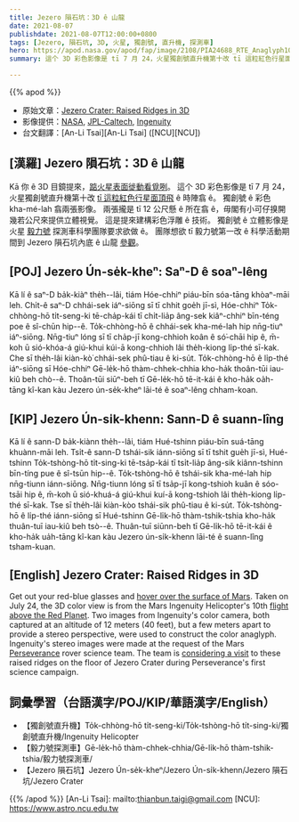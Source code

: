 ```yaml
---
title: Jezero 隕石坑：3D ê 山龍
date: 2021-08-07
publishdate: 2021-08-07T12:00:00+0800
tags: [Jezero, 隕石坑, 3D, 火星, 獨創號, 直升機, 探測車]
hero: https://apod.nasa.gov/apod/fap/image/2108/PIA24688_RTE_Anaglyph1024.jpg
summary: 這个 3D 彩色影像是 tī 7 月 24，火星獨創號直升機第十改 tī 這粒紅色行星面頂飛 ê 時陣翕 ê。

---
```


{{% apod %}}

- 原始文章：[Jezero Crater: Raised Ridges in 3D](https://apod.nasa.gov/apod/ap210807.html)
- 影像提供：[NASA](https://www.nasa.gov/), [JPL-Caltech](https://www.jpl.nasa.gov), [Ingenuity](https://mars.nasa.gov/technology/helicopter/)
- 台文翻譯：[An-Li Tsai][An-Li Tsai] ([NCU][NCU])

## [漢羅] Jezero 隕石坑：3D ê 山龍
Kā 你 ê 3D 目鏡提來，[踮火星表面徙動看覓咧][hover over the surface of Mars]。
這个 3D 彩色影像是 tī 7 月 24，火星獨創號直升機第十改 [tī 這粒紅色行星面頂飛][flight above the Red Planet] ê 時陣翕 ê。
獨創號 ê 彩色 kha-mé-lah 翕兩張影像。
兩張攏是 tī 12 公尺懸 ê 所在翕 ê，毋閣有小可仔搝開幾若公尺來提供立體視覺。
這是提來建構彩色浮雕 ê 技術。
獨創號 ê 立體影像是火星 [毅力號][Perseverance] 探測車科學團隊要求欲做 ê。
團隊想欲 tī 毅力號第一改 ê 科學活動期間到 Jezero 隕石坑內底 ê 山龍 [參觀][considering a visit]。

## [POJ] Jezero Ún-se̍k-kheⁿ: Saⁿ-D ê soaⁿ-lêng
Kā lí ê saⁿ-D ba̍k-kiàⁿ the̍h--lâi, tiám Hóe-chhiⁿ piáu-bīn sóa-tāng khòaⁿ-māi leh.
Chi̍t-ê saⁿ-D chhái-sek iáⁿ-siōng sī tī chhit goe̍h jī-sì, Hóe-chhiⁿ To̍k-chhòng-hō ti̍t-seng-ki tē-cha̍p-kái tī chi̍t-lia̍p âng-sek kiâⁿ-chhiⁿ bīn-téng poe ê sî-chūn hip--ê.
To̍k-chhòng-hō ê chhái-sek kha-mé-lah hip nn̄g-tiuⁿ iáⁿ-siōng.
Nn̄g-tiuⁿ lóng sī tī cha̍p-jī kong-chhioh koân ê só͘-chāi hip ê, m̄-koh ū sió-khóa-á giú-khui kúi-ā kong-chhioh lâi the̍h-kiong li̍p-thé sī-kak.
Che sī the̍h-lâi kiàn-kò͘ chhái-sek phû-tiau ê ki-su̍t.
To̍k-chhòng-hō ê li̍p-thé iáⁿ-siōng sī Hóe-chhiⁿ Gē-le̍k-hō thàm-chhek-chhia kho-ha̍k thoân-tūi iau-kiû beh chò--ê.
Thoân-tūi siūⁿ-beh tī Gē-le̍k-hō tē-it-kái ê kho-ha̍k oa̍h-tāng kî-kan kàu Jezero ún-se̍k-kheⁿ lāi-té ê soaⁿ-lêng chham-koan.

## [KIP] Jezero Ún-si̍k-khenn: Sann-D ê suann-lîng
Kā lí ê sann-D ba̍k-kiànn the̍h--lâi, tiám Hué-tshinn piáu-bīn suá-tāng khuànn-māi leh.
Tsi̍t-ê sann-D tshái-sik iánn-siōng sī tī tshit gue̍h jī-sì, Hué-tshinn To̍k-tshòng-hō ti̍t-sing-ki tē-tsa̍p-kái tī tsi̍t-lia̍p âng-sik kiânn-tshinn bīn-tíng pue ê sî-tsūn hip--ê.
To̍k-tshòng-hō ê tshái-sik kha-mé-lah hip nn̄g-tiunn iánn-siōng.
Nn̄g-tiunn lóng sī tī tsa̍p-jī kong-tshioh kuân ê sóo-tsāi hip ê, m̄-koh ū sió-khuá-á giú-khui kuí-ā kong-tshioh lâi the̍h-kiong li̍p-thé sī-kak.
Tse sī the̍h-lâi kiàn-kòo tshái-sik phû-tiau ê ki-su̍t.
To̍k-tshòng-hō ê li̍p-thé iánn-siōng sī Hué-tshinn Gē-li̍k-hō thàm-tshik-tshia kho-ha̍k thuân-tuī iau-kiû beh tsò--ê.
Thuân-tuī siūnn-beh tī Gē-li̍k-hō tē-it-kái ê kho-ha̍k ua̍h-tāng kî-kan kàu Jezero ún-si̍k-khenn lāi-té ê suann-lîng tsham-kuan.

## [English] Jezero Crater: Raised Ridges in 3D
Get out your red-blue glasses and [hover over the surface of Mars][hover over the surface of Mars].
Taken on July 24, the 3D color view is from the Mars Ingenuity Helicopter's 10th [flight above the Red Planet][flight above the Red Planet].
Two images from Ingenuity's color camera, both captured at an altitude of 12 meters (40 feet), but a few meters apart to provide a stereo perspective, were used to construct the color anaglyph.
Ingenuity's stereo images were made at the request of the Mars [Perseverance][Perseverance] rover science team.
The team is [considering a visit][considering a visit] to these raised ridges on the floor of Jezero Crater during Perseverance's first science campaign.

## 詞彙學習（台語漢字/POJ/KIP/華語漢字/English）
- 【獨創號直升機】To̍k-chhòng-hō ti̍t-seng-ki/To̍k-tshòng-hō ti̍t-sing-ki/獨創號直升機/Ingenuity Helicopter
- 【毅力號探測車】Gē-le̍k-hō thàm-chhek-chhia/Gē-li̍k-hō thàm-tshik-tshia/毅力號探測車/
- 【Jezero 隕石坑】Jezero Ún-se̍k-kheⁿ/Jezero Ún-si̍k-khenn/Jezero 隕石坑/Jezero Crater

{{% /apod %}}
[An-Li Tsai]: mailto:thianbun.taigi@gmail.com
[NCU]: https://www.astro.ncu.edu.tw

[hover over the surface of Mars]:https://mars.nasa.gov/news/9004/my-favorite-martian-image-helicopter-scouts-ridge-area-for-perseverance/
[flight above the Red Planet]:https://mars.nasa.gov/technology/helicopter/status/
[Perseverance]:https://www.nasa.gov/press-release/nasa-perseverance-mars-rover-to-acquire-first-sample
[considering a visit]:https://mars.nasa.gov/mars2020/mission/where-is-the-rover/
